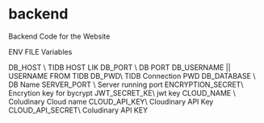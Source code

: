# backend

Backend Code for the Website

ENV FILE Variables

DB_HOST \\ TIDB  HOST LIK
DB_PORT \\ DB PORT
DB_USERNAME || USERNAME FROM TIDB
DB_PWD\\ TIDB Connection PWD
DB_DATABASE \\ DB Name
SERVER_PORT \\ Server running port 
ENCRYPTION_SECRET\\ Encrytion key for bycrypt 
JWT_SECRET_KE\\ jwt key 
CLOUD_NAME \\ Coludinary Cloud name 
CLOUD_API_KEY\\ Cloudinary API Key
CLOUD_API_SECRET\\ Coludinary API KEY
